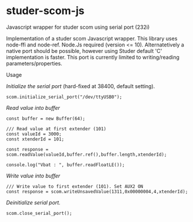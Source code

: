# studer-scom-js
Javascript wrapper for studer scom using serial port (232i)

Implementation of a studer scom Javascript wrapper. This library uses node-ffi and node-ref. 
Node.Js required (version <= 10). Alternatetively a native port should be possible, 
however using Studer default 'C' implementation is faster. 
This port is currently limited to writing/reading parameters/properties.

Usage

*Initialize the serial port* (hard-fixed at 38400, default setting).

`scom.initialize_serial_port("/dev/ttyUSB0");`

*Read value into buffer*

```
const buffer = new Buffer(64);

/// Read value at first extender (101)
const valueId = 3000;
const xtenderId = 101;

const response = scom.readValue(valueId,buffer.ref(),buffer.length,xtenderId);

console.log("Vbat : ", buffer.readFloatLE());
```

*Write value into buffer*

```
/// Write value to first extender (101). Set AUX2 ON
const response = scom.writeUnsavedValue(1311,0x00000004,4,xtenderId);
```


*Deinitialize serial port.*

`scom.close_serial_port();`
